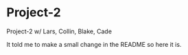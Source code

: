 # Project-2
Project-2 w/ Lars, Collin, Blake, Cade

It told me to make a small change in the README so here it is.